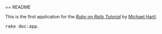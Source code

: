 == README

This is the first application for the
[*Ruby on Rails Tutorial*](http://railstutorial.org/)
by [Michael Hartl](http://michaelhartl.com/).



<tt>rake doc:app</tt>.
